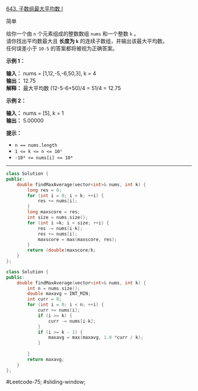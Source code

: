 [643. 子数组最大平均数 I](https://leetcode.cn/problems/maximum-average-subarray-i/)

简单

给你一个由 `n` 个元素组成的整数数组 `nums` 和一个整数 `k` 。  
请你找出平均数最大且 **长度为 `k`** 的连续子数组，并输出该最大平均数。  
任何误差小于 `10-5` 的答案都将被视为正确答案。

**示例 1：**

**输入：** nums = [1,12,-5,-6,50,3], k = 4  
**输出：** 12.75  
**解释：** 最大平均数 (12-5-6+50)/4 = 51/4 = 12.75

**示例 2：**

**输入：** nums = [5], k = 1  
**输出：** 5.00000

**提示：**

- `n == nums.length`
- `1 <= k <= n <= 10⁵`
- `-10⁴ <= nums[i] <= 10⁴`
---- ----
```cpp
class Solution {
public:
    double findMaxAverage(vector<int>& nums, int k) {
        long res = 0;
        for (int i = 0; i < k; ++i) {
            res += nums[i];
        }
        long maxscore = res;
        int size = nums.size();
        for (int i =k; i < size; ++i) {
            res -= nums[i-k];
            res += nums[i];
            maxscore = max(maxscore, res);
        }
        return (double)maxscore/k;
    }
};
```

```cpp
class Solution {
public:
    double findMaxAverage(vector<int>& nums, int k) {
        int n = nums.size();
        double maxavg = INT_MIN;
        int curr = 0;
        for (int i = 0; i < n; ++i) {
            curr += nums[i];
            if (i >= k) {
                curr -= nums[i-k];
            }
            if (i >= k - 1) {
                maxavg = max(maxavg, 1.0 *curr / k);
            }
            
        }
        return maxavg;
    }
};
```
#Leetcode-75; #sliding-window;